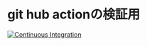 # git hub actionの検証用
[![Continuous Integration](https://github.com/masutaro99/action-test/actions/workflows/ci.yml/badge.svg)](https://github.com/masutaro99/action-test/actions/workflows/ci.yml)
